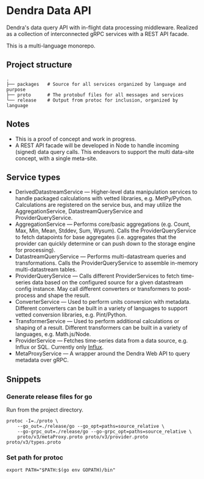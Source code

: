 # Dendra Data API

Dendra's data query API with in-flight data processing middleware. Realized as a collection of interconnected gRPC services with a REST API facade.

This is a multi-language monorepo. 

## Project structure

```
.
├── packages   # Source for all services organized by language and purpose
├── proto      # The protobuf files for all messages and services
└── release    # Output from protoc for inclusion, organized by language
```

## Notes

- This is a proof of concept and work in progress.
- A REST API facade will be developed in Node to handle incoming (signed) data query calls. This endeavors to support the multi data-site concept, with a single meta-site.

## Service types

- DerivedDatastreamService — Higher-level data manipulation services to handle packaged calculations with vetted libraries, e.g. MetPy/Python. Calculations are registered on the service bus, and may utilize the AggregationService, DatastreamQueryService and ProviderQueryService.
- AggregationService — Performs core/basic aggregations (e.g. Count, Max, Min, Mean, Stddev, Sum, Wysum). Calls the ProviderQueryService to fetch datapoints for base aggregates (i.e. aggregates that the provider can quickly determine or can push down to the storage engine for processing).
- DatastreamQueryService — Performs multi-datastream queries and transformations. Calls the ProviderQueryService to assemble in-memory multi-datastream tables.
- ProviderQueryService — Calls different ProviderServices to fetch time-series data based on the configured source for a given datastream config instance. May call different converters or transformers to post-process and shape the result.
- ConverterService — Used to perform units conversion with metadata. Different converters can be built in a variety of languages to support vetted conversion libraries, e.g. Pint/Python.
- TransformerService — Used to perform additional calculations or shaping of a result. Different transformers can be built in a variety of languages, e.g. Math.js/Node.
- ProviderService — Fetches time-series data from a data source, e.g. Influx or SQL. Currently only [Influx](packages/go/provider/influx).
- MetaProxyService — A wrapper around the Dendra Web API to query metadata over gRPC.

## Snippets

### Generate release files for go

Run from the project directory.

```
protoc -I=./proto \
    --go_out=./release/go --go_opt=paths=source_relative \
    --go-grpc_out=./release/go --go-grpc_opt=paths=source_relative \
    proto/v3/metaProxy.proto proto/v3/provider.proto proto/v3/types.proto
```
### Set path for protoc

```
export PATH="$PATH:$(go env GOPATH)/bin"
```
